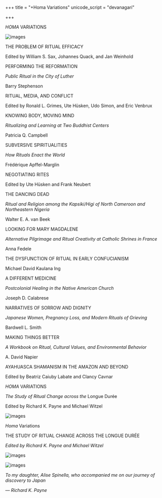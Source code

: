 +++
title = "+Homa Variations"
unicode_script = "devanagari"

+++


*HOMA* VARIATIONS





![images](images/00019.jpeg)


THE PROBLEM OF RITUAL EFFICACY

Edited by William S. Sax, Johannes Quack, and Jan Weinhold

PERFORMING THE REFORMATION

*Public Ritual in the City of Luther*

Barry Stephenson

RITUAL, MEDIA, AND CONFLICT

Edited by Ronald L. Grimes, Ute Hüsken, Udo Simon, and Eric Venbrux

KNOWING BODY, MOVING MIND

*Ritualizing and Learning at Two Buddhist Centers*

Patricia Q. Campbell

SUBVERSIVE SPIRITUALITIES

*How Rituals Enact the World*

Frédérique Apffel-Marglin

NEGOTIATING RITES

Edited by Ute Hüsken and Frank Neubert

THE DANCING DEAD

*Ritual and Religion among the Kapsiki/Higi of North Cameroon and Northeastern Nigeria*

Walter E. A. van Beek

LOOKING FOR MARY MAGDALENE

*Alternative Pilgrimage and Ritual Creativity at Catholic Shrines in France*

Anna Fedele

THE DYSFUNCTION OF RITUAL IN EARLY CONFUCIANISM

Michael David Kaulana Ing

A DIFFERENT MEDICINE

*Postcolonial Healing in the Native American Church*

Joseph D. Calabrese

NARRATIVES OF SORROW AND DIGNITY

*Japanese Women, Pregnancy Loss, and Modern Rituals of Grieving*

Bardwell L. Smith

MAKING THINGS BETTER

*A Workbook on Ritual, Cultural Values, and Environmental Behavior*

A. David Napier

AYAHUASCA SHAMANISM IN THE AMAZON AND BEYOND

Edited by Beatriz Caiuby Labate and Clancy Cavnar

*HOMA* VARIATIONS

*The Study of Ritual Change across the* Longue Durée

Edited by Richard K. Payne and Michael Witzel



![images](images/00015.jpeg)



*Homa* Variations

THE STUDY OF RITUAL CHANGE ACROSS THE LONGUE DURÉE

*Edited by Richard K. Payne and Michael Witzel*

![images](images/00015.jpeg)





![images](images/00011.jpeg)








*To my daughter, Alise Spinella, who accompanied me on our journey of discovery to Japan*

*— Richard K. Payne*




